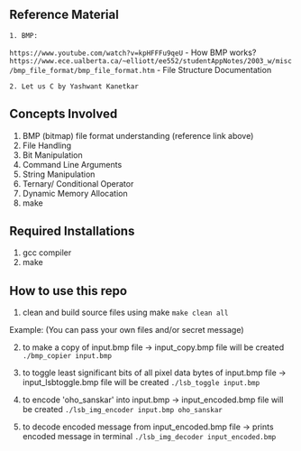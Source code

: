 
## Reference Material

    1. BMP:
`https://www.youtube.com/watch?v=kpHFFFu9qeU` - How BMP works?
    `https://www.ece.ualberta.ca/~elliott/ee552/studentAppNotes/2003_w/misc/bmp_file_format/bmp_file_format.htm` - File Structure Documentation

    2. Let us C by Yashwant Kanetkar

## Concepts Involved

1. BMP (bitmap) file format understanding (reference link above)
2. File Handling
3. Bit Manipulation
4. Command Line Arguments
5. String Manipulation
6. Ternary/ Conditional Operator
7. Dynamic Memory Allocation
8. make 

## Required Installations

1. gcc compiler
2. make
   
## How to use this repo

1. clean and build source files using make
`make clean all`

Example: (You can pass your own files and/or secret message)

2. to make a copy of input.bmp file -> input_copy.bmp file will be created
`./bmp_copier input.bmp`

3. to toggle least significant bits of all pixel data bytes of input.bmp file -> input_lsbtoggle.bmp file will be created
`./lsb_toggle input.bmp`

4. to encode 'oho_sanskar' into input.bmp -> input_encoded.bmp file will be created
`./lsb_img_encoder input.bmp oho_sanskar`

5. to decode encoded message from input_encoded.bmp file -> prints encoded message in terminal
`./lsb_img_decoder input_encoded.bmp`



